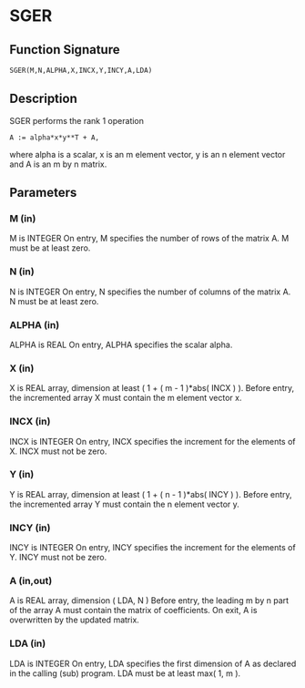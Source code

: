 # SGER

## Function Signature

```fortran
SGER(M,N,ALPHA,X,INCX,Y,INCY,A,LDA)
```

## Description


 SGER   performs the rank 1 operation

    A := alpha*x*y**T + A,

 where alpha is a scalar, x is an m element vector, y is an n element
 vector and A is an m by n matrix.

## Parameters

### M (in)

M is INTEGER On entry, M specifies the number of rows of the matrix A. M must be at least zero.

### N (in)

N is INTEGER On entry, N specifies the number of columns of the matrix A. N must be at least zero.

### ALPHA (in)

ALPHA is REAL On entry, ALPHA specifies the scalar alpha.

### X (in)

X is REAL array, dimension at least ( 1 + ( m - 1 )*abs( INCX ) ). Before entry, the incremented array X must contain the m element vector x.

### INCX (in)

INCX is INTEGER On entry, INCX specifies the increment for the elements of X. INCX must not be zero.

### Y (in)

Y is REAL array, dimension at least ( 1 + ( n - 1 )*abs( INCY ) ). Before entry, the incremented array Y must contain the n element vector y.

### INCY (in)

INCY is INTEGER On entry, INCY specifies the increment for the elements of Y. INCY must not be zero.

### A (in,out)

A is REAL array, dimension ( LDA, N ) Before entry, the leading m by n part of the array A must contain the matrix of coefficients. On exit, A is overwritten by the updated matrix.

### LDA (in)

LDA is INTEGER On entry, LDA specifies the first dimension of A as declared in the calling (sub) program. LDA must be at least max( 1, m ).

